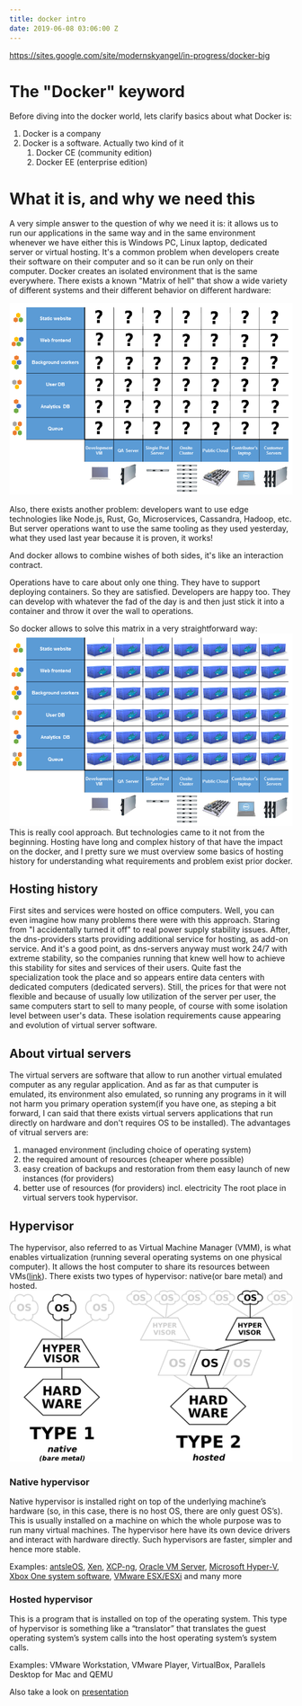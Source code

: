 ```yaml
---
title: docker intro
date: 2019-06-08 03:06:00 Z
---
```


https://sites.google.com/site/modernskyangel/in-progress/docker-big

# The "Docker" keyword
Before diving into the docker world, lets clarify basics about what Docker is:
 1. Docker is a company
 2. Docker is a software. Actually two kind of it
	 1. Docker CE (community edition) 
	 2. Docker EE (enterprise edition)

# What it is, and why we need this

A very simple answer to the question of why we need it is: it allows us to run our applications in the same way and in the same environment whenever we have either this is Windows PC, Linux laptop, dedicated server or virtual hosting.  It's a common problem when developers create their software on their computer and so it can be run only on their computer. Docker creates an isolated environment that is the same everywhere.
There exists a known "Matrix of hell" that show a wide variety of different systems and their different behavior on different hardware:

![Matrix of hell](https://github.com/msangel/msangel.github.io/raw/master/_drafts/docker/the_matrix_of_hell.png "Matrix of hell")

Also, there exists another problem: developers want to use edge technologies like Node.js, Rust, Go, Microservices, Cassandra, Hadoop, etc.
But server operations want to use the same tooling as they used yesterday, what they used last year because it is proven, it works!

And docker allows to combine wishes of both sides, it's like an interaction contract.

Operations have to care about only one thing. They have to support deploying containers. So they are satisfied. Developers are happy too. They can develop with whatever the fad of the day is and then just stick it into a container and throw it over the wall to operations.

So docker allows to solve this matrix in a very straightforward way:
![Matrix solved](https://github.com/msangel/msangel.github.io/raw/master/_drafts/docker/the_matrix_of_hell_solved.png "Matrix solved")This is really cool approach. But technologies came to it not from the beginning. Hosting have long and complex history of that have the impact on the docker, and I pretty sure we must overview some basics of hosting history for understanding what requirements and problem exist prior docker.

## Hosting history

First sites and services were hosted on office computers. Well, you can even imagine how many problems there were with this approach. Staring from "I accidentally turned it off" to real power supply stability issues.
After, the dns-providers starts providing additional service for hosting, as add-on service. And it's a good point, as dns-servers anyway must work 24/7 with extreme stability, so the companies running that knew well how to achieve this stability for sites and services of their users.
Quite fast the specialization took the place and so appears entire data centers with dedicated computers (dedicated servers). Still, the prices for that were not flexible and because of usually low utilization of the server per user, the same computers start to sell to many people, of course with some isolation level between user's data. These isolation requirements cause appearing and evolution of virtual server software.

## About virtual servers
The virtual servers are software that allow to run another virtual emulated computer as any regular application. And as far as that cumputer is emulated, its environment also emulated, so running any programs in it will not harm you primary operation system(if you have one, as steping a bit forward, I can said that there exists virtual servers applications that run directly on hardware and don't requires OS to be installed).
The advantages of vitrual servers are:
1. managed environment (including choice of operating system)
2. the required amount of resources (cheaper where possible)
3. easy creation of backups and restoration from them
easy launch of new instances (for providers)
4. better use of resources (for providers) incl. electricity
The root place in virtual servers took hypervisor.

## Hypervisor
The hypervisor, also referred to as Virtual Machine Manager (VMM), is what enables virtualization (running several operating systems on one physical computer). It allows the host computer to share its resources between VMs([link](https://www.vmware.com/topics/glossary/content/hypervisor)).
There exists two types of hypervisor: native(or bare metal) and hosted.
![Hypervisor types](https://github.com/msangel/msangel.github.io/raw/master/_drafts/docker/hypervisor.png "Hypervisor types")

### Native hypervisor
Native hypervisor is installed right on top of the underlying machine’s hardware (so, in this case, there is no host OS, there are only guest OS’s). This is usually installed on a machine on which the whole purpose was to run many virtual machines. The hypervisor here have its own device drivers and interact with hardware directly. Such hypervisors are faster, simpler and hence more stable.

Examples:
[antsleOS](https://antsle.com/all/os-used-in-antsle/), [Xen](https://xenproject.org/), [XCP-ng](https://xcp-ng.org/), [Oracle VM Server](https://www.oracle.com/virtualization/vm-server-for-x86/), [Microsoft Hyper-V](https://docs.microsoft.com/en-us/windows-server/virtualization/hyper-v/hyper-v-technology-overview), [Xbox One system software](https://direct.playstation.com/en-us/ps5), [VMware ESX/ESXi](https://www.vmware.com/products/esxi-and-esx.html) and many more

### Hosted hypervisor
This is a program that is installed on top of the operating system. This type of hypervisor is something like a “translator” that translates the guest operating system’s system calls into the host operating system’s system calls.

Examples:
VMware Workstation, VMware Player, VirtualBox, Parallels Desktop for Mac and QEMU
 


Also take a look on [presentation](https://docs.google.com/presentation/d/e/2PACX-1vT9OVJT6Etyzd-FJEKitGW5g7t8zzEmPdykV9AoCGZSYoLSuCo1hUxrffhkzwaiwtQ7r3o4VJjp_e57/pub?start=false&loop=false&delayms=3000)
<!--stackedit_data:
eyJoaXN0b3J5IjpbMTQwOTM3ODk0NSw3Mjk1OTUyMjgsLTkwOT
E5ODczOCwtODY5MTM4MTI4LC0yMTEzNzc5Nzk2LC03OTY2Njgy
NDMsMTM3NzIxMDE4NiwtMTIxMTI4MDU1MywyMTA1NDA5NzU1LD
Q5NjgxOTMzNywtMTUxMTgyNjkzMyw1OTE2Njc4NTUsNjQ0OTky
NDU1LC0xNTczNjU5Mzg1LDE0MjE4NjIwODcsNzExMDM0ODUyLC
03NDI2ODQ4MTQsMTI0NDIxMDcyOSwtMTU2NDE1NjI5NCwtODk5
NzMxNDE0XX0=
-->